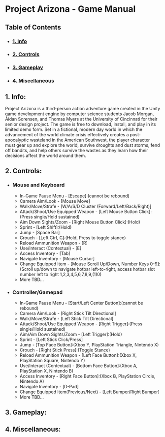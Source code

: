 # Project Arizona - Game Manual

## Table of Contents
- ### [1. Info](#info)
- ### [2. Controls](#controls)
- ### [3. Gameplay](#gameplay)
- ### [4. Miscellaneous](#misc)

## 1. Info: <a name="info"></a>
Project Arizona is a third-person action adventure game created in the Unity game development engine by computer science students Jacob Morgan, Aidan Sorensen, and Thomas Myers at the University of Cincinnati for their senior design project. The game is free to download, install, and play in its limited demo form. Set in a fictional, modern day world in which the advancement of the world climate crisis effectively creates a post-apocalyptic wasteland in the American Southwest, the player character must gear up and explore the world, survive droughts and dust storms, fend off bandits, and help others survive the wastes as they learn how their decisions affect the world around them.

## 2. Controls: <a name="controls"></a>
- ### Mouse and Keyboard
	- In-Game Pause Menu - [Escape]:(cannot be rebound)
	- Camera Aim/Look - [Mouse Move]
	- Walk/Move/Strafe - [W/A/S/D Cluster (Forward/Left/Back/Right)]
	- Attack/Shoot/Use Equipped Weapon - [Left Mouse Button Click]:(Press single/Hold sustained)
	- Aim Down Sights/Zoom - [Right Mouse Button Click]:(Hold)
	- Sprint - [Left Shift]:(Hold)
	- Jump - [Space Bar]
	- Crouch - [Left Ctrl, C]:(Hold, Press to toggle stance)
	- Reload Ammunition Weapon - [R]
	- Use/Interact (Contextual) - [E]
	- Access Inventory - [Tab]
	- Navigate Inventory - [Mouse Cursor]
	- Change Equipped Item - [Mouse Scroll Up/Down, Number Keys 0-9]:(Scroll up/down to navigate hotbar left-to-right, access hotbar slot number left to right 1,2,3,4,5,6,7,8,9,(1)0)
	- More TBD...

- ### Controller/Gamepad
	- In-Game Pause Menu - [Start/Left Center Button]:(cannot be rebound) 
	- Camera Aim/Look - [Right Stick Tilt Directional]
	- Walk/Move/Strafe - [Left Stick Tilt Directional]
	- Attack/Shoot/Use Equipped Weapon - [Right Trigger]:(Press single/Hold sustained)
	- Aim/Aim Down Sights/Zoom - [Left Trigger]:(Hold)
	- Sprint - [Left Stick Click/Press]
	- Jump - [Top Face Button]:(Xbox Y, PlayStation Triangle, Nintendo X)
	- Crouch - [Right Stick Press]:(Toggle Stance)
	- Reload Ammunition Weapon - [Left Face Button]:(Xbox X, PlayStation Square, Nintendo Y)
	- Use/Interact (Contextual) -  [Bottom Face Button]:(Xbox A, PlayStation X, Nintendo B)
	- Access Inventory - [Right Face Button]:(Xbox B, PlayStation Circle, Nintendo A)
	- Navigate Inventory - [D-Pad]
	- Change Equipped Item(Previous/Next) - [Left Bumper/Right Bumper]
	- More TBD...

## 3. Gameplay: <a name="gameplay"></a>

## 4. Miscellaneous: <a name="misc"></a>
